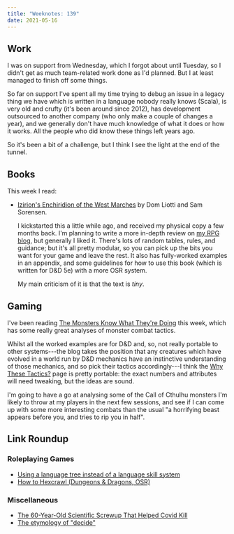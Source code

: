 ```yaml
---
title: "Weeknotes: 139"
date: 2021-05-16
---
```


## Work

I was on support from Wednesday, which I forgot about until Tuesday,
so I didn't get as much team-related work done as I'd planned.  But I
at least managed to finish off some things.

So far on support I've spent all my time trying to debug an issue in a
legacy thing we have which is written in a language nobody really
knows (Scala), is very old and crufty (it's been around since 2012),
has development outsourced to another company (who only make a couple
of changes a year), and we generally don't have much knowledge of what
it does or how it works.  All the people who did know these things
left years ago.

So it's been a bit of a challenge, but I think I see the light at the
end of the tunnel.


## Books

This week I read:

- [Izirion's Enchiridion of the West Marches][] by Dom Liotti and Sam Sorensen.

  I kickstarted this a little while ago, and received my physical copy
  a few months back.  I'm planning to write a more in-depth review on
  [my RPG blog][], but generally I liked it.  There's lots of random
  tables, rules, and guidance; but it's all pretty modular, so you can
  pick up the bits you want for your game and leave the rest.  It also
  has fully-worked examples in an appendix, and some guidelines for
  how to use this book (which is written for D&D 5e) with a more OSR
  system.

  My main criticism of it is that the text is *tiny*.

[Izirion's Enchiridion of the West Marches]: https://www.drivethrurpg.com/product/333956/Izirions-Enchiridion-of-the-West-Marches
[my RPG blog]: https://www.lookwhattheshoggothdraggedin.com/


## Gaming

I've been reading [The Monsters Know What They're Doing][] this week,
which has some really great analyses of monster combat tactics.

Whilst all the worked examples are for D&D and, so, not really
portable to other systems---the blog takes the position that any
creatures which have evolved in a world run by D&D mechanics have an
instinctive understanding of those mechanics, and so pick their
tactics accordingly---I think the [Why These Tactics?][] page is
pretty portable: the exact numbers and attributes will need tweaking,
but the ideas are sound.

I'm going to have a go at analysing some of the Call of Cthulhu
monsters I'm likely to throw at my players in the next few sessions,
and see if I can come up with some more interesting combats than the
usual "a horrifying beast appears before you, and tries to rip you in
half".

[The Monsters Know What They're Doing]: https://www.themonstersknow.com/
[Why These Tactics?]: https://www.themonstersknow.com/why-these-tactics/


## Link Roundup

### Roleplaying Games

- [Using a language tree instead of a language skill system](https://luminescentlich.blogspot.com/2021/05/using-language-tree-instead-of-language.html)
- [How to Hexcrawl (Dungeons & Dragons, OSR)](https://www.youtube.com/watch?v=eC-h1haFSIA)

### Miscellaneous

- [The 60-Year-Old Scientific Screwup That Helped Covid Kill](https://www.wired.com/story/the-teeny-tiny-scientific-screwup-that-helped-covid-kill/)
- [The etymology of "decide"](https://www.etymologynerd.com/blog/choices)
